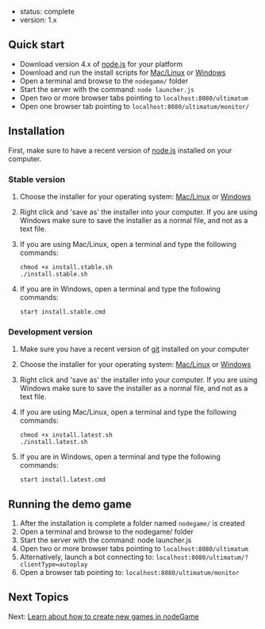 - status: complete
- version: 1.x

## Quick start

- Download version 4.x of [node.js](http://nodejs.org) for your
  platform
- Download and run the install scripts for
  [Mac/Linux](https://raw.githubusercontent.com/nodeGame/nodegame/master/bin/install.stable.sh)
  or
  [Windows](https://raw.githubusercontent.com/nodeGame/nodegame/master/bin/install.stable.cmd)
- Open a terminal and browse to the `nodegame/` folder
- Start the server with the command: `node launcher.js`
- Open two or more browser tabs pointing to `localhost:8080/ultimatum`
- Open one browser tab pointing to `localhost:8080/ultimatum/monitor/`

## Installation

First, make sure to have a recent version of [node.js](http://nodejs.org) installed on your
computer. 

### Stable version

 1. Choose the installer for your operating system:
 [Mac/Linux](https://raw.githubusercontent.com/nodeGame/nodegame/master/bin/install.stable.sh)
 or
 [Windows](https://raw.githubusercontent.com/nodeGame/nodegame/master/bin/install.stable.cmd)
 2. Right click and 'save as' the installer into your computer. If you are using Windows make sure to save the installer as a normal file, and not as a text file.
 3. If you are using Mac/Linux, open a terminal and type the following commands: 
 
    ```
    chmod +x install.stable.sh
    ./install.stable.sh
    ```
 4. If you are in Windows, open a terminal and type the following
 commands:
 
    ```
    start install.stable.cmd
    ```

### Development version

 1. Make sure you have a recent version of
 [git](http://www.git-scm.com) installed on your computer
 2. Choose the installer for your operating system: 
 [Mac/Linux](https://raw.githubusercontent.com/nodeGame/nodegame/master/bin/install.latest.sh)
 or
 [Windows](https://raw.githubusercontent.com/nodeGame/nodegame/master/bin/install.latest.cmd)
 3. Right click and 'save as' the installer into your computer. If you
are using Windows make sure to save the installer as a normal file,
and not as a text file.
 4. If you are using Mac/Linux, open a terminal
and type the following commands:

    ```
    chmod +x install.latest.sh
    ./install.latest.sh
    ```
 4. If you are in Windows, open a terminal and type the following commands: 
    
    ```
    start install.latest.cmd
    ```

## Running the demo game

1. After the installation is complete a folder named `nodegame/` is created
2. Open a terminal and browse to the nodegame/ folder
3. Start the server with the command: node launcher.js
4. Open two or more browser tabs pointing to `localhost:8080/ultimatum`
5. Alternatively, launch a bot connecting to: `localhost:8080/ultimatum/?clientType=autoplay`
6. Open a browser tab pointing to: `localhost:8080/ultimatum/monitor`


## Next Topics

Next: [Learn about how to create new games in nodeGame](Game-basics-v1)

